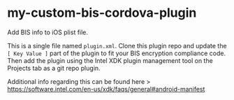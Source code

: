 # my-custom-bis-cordova-plugin

Add BIS info to iOS plist file.

This is a single file named `plugin.xml`. Clone this plugin repo and
update the `[ Key Value ]` part of the plugin to fit your BIS
encryption compliance code. Then add the plugin using the Intel XDK
plugin management tool on the Projects tab as a git repo plugin. 

Additional info regarding this can be found here > 
https://software.intel.com/en-us/xdk/faqs/general#android-manifest
